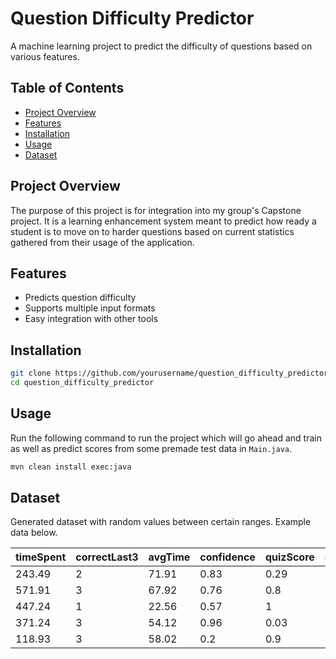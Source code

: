 # Question Difficulty Predictor

A machine learning project to predict the difficulty of questions based on various features.

## Table of Contents

- [Project Overview](#project-overview)
- [Features](#features)
- [Installation](#installation)
- [Usage](#usage)
- [Dataset](#dataset)

## Project Overview

The purpose of this project is for integration into my group's Capstone project. It is a learning enhancement system meant to predict how ready a student is to move on to harder questions based on current statistics gathered from their usage of the application.

## Features

- Predicts question difficulty
- Supports multiple input formats
- Easy integration with other tools

## Installation

```bash
git clone https://github.com/yourusername/question_difficulty_predictor.git
cd question_difficulty_predictor
```

## Usage

Run the following command to run the project which will go ahead and train as well as predict scores from some premade test data in `Main.java`.

```bash
mvn clean install exec:java
```

## Dataset

Generated dataset with random values between certain ranges. Example data below.

| timeSpent | correctLast3 | avgTime | confidence | quizScore | sessions | readinessScore | numberQuestionsAnswered |
|-----------|--------------|---------|------------|-----------|----------|----------------|--------------------------|
| 243.49    | 2            | 71.91   | 0.83       | 0.29      | 17       | 0.5563         | 6                        |
| 571.91    | 3            | 67.92   | 0.76       | 0.8       | 28       | 0.792          | 12                       |
| 447.24    | 1            | 22.56   | 0.57       | 1         | 9        | 0.6331         | 10                       |
| 371.24    | 3            | 54.12   | 0.96       | 0.03      | 2        | 0.4308         | 8                        |
| 118.93    | 3            | 58.02   | 0.2        | 0.9       | 25       | 0.7133         | 3                        |


